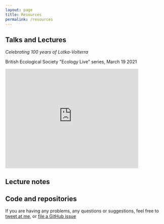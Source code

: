```yaml
---
layout: page
title: Resources
permalink: /resources
---
```


## Talks and Lectures

*Celebrating 100 years of Lotka-Volterra*

British Ecological Society "Ecology Live" series, March 19 2021

<iframe width="420" height="315" src="https://www.youtube.com/embed/0KOE-4pVz3M" frameborder="0" allowfullscreen></iframe>


## Lecture notes

## Code and repositories




If you are having any problems, any questions or suggestions, feel free to [tweet at me](https://twitter.com/intent/tweet?text=%40paululele), or [file a GitHub issue](https://github.com/lenpaul/lagrange/issues/new)
